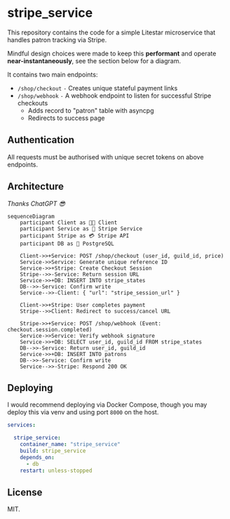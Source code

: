 # stripe_service

This repository contains the code for a simple Litestar microservice that handles patron tracking via Stripe.

Mindful design choices were made to keep this **performant** and operate **near-instantaneously**, see the section below for a diagram.

It contains two main endpoints:
- `/shop/checkout` `-` Creates unique stateful payment links
- `/shop/webhook` `-` A webhook endpoint to listen for successful Stripe checkouts
  - Adds record to "patron" table with asyncpg
  - Redirects to success page

## Authentication

All requests must be authorised with unique secret tokens on above endpoints.

## Architecture

_Thanks ChatGPT 😎_

```mermaid
sequenceDiagram
    participant Client as 👩‍💻 Client
    participant Service as 🚀 Stripe Service
    participant Stripe as 💳 Stripe API
    participant DB as 🐘 PostgreSQL

    Client->>+Service: POST /shop/checkout (user_id, guild_id, price)
    Service->>Service: Generate unique reference ID
    Service->>+Stripe: Create Checkout Session
    Stripe-->>-Service: Return session URL
    Service->>+DB: INSERT INTO stripe_states
    DB-->>-Service: Confirm write
    Service-->>-Client: { "url": "stripe_session_url" }

    Client->>+Stripe: User completes payment
    Stripe-->>Client: Redirect to success/cancel URL

    Stripe->>+Service: POST /shop/webhook (Event: checkout.session.completed)
    Service->>Service: Verify webhook signature
    Service->>+DB: SELECT user_id, guild_id FROM stripe_states
    DB-->>-Service: Return user_id, guild_id
    Service->>+DB: INSERT INTO patrons
    DB-->>-Service: Confirm write
    Service-->>-Stripe: Respond 200 OK
```

## Deploying

I would recommend deploying via Docker Compose, though you may deploy this via venv and using port `8000` on the host.
```yaml
services:

  stripe_service:
    container_name: "stripe_service"
    build: stripe_service
    depends_on:
      - db
    restart: unless-stopped
```

## License

MIT.

